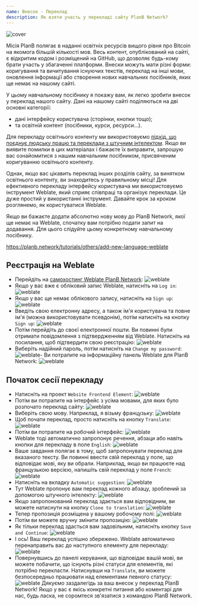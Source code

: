 ```yaml
---
name: Внесок - Переклад
description: Як взяти участь у перекладі сайту PlanB Network?
---
```

![cover](assets/cover.webp)

Місія PlanB полягає в наданні освітніх ресурсів вищого рівня про Bitcoin на якомога більшій кількості мов. Весь контент, опублікований на сайті, є відкритим кодом і розміщений на GitHub, що дозволяє будь-кому брати участь у збагаченні платформи. Внески можуть мати різні форми: коригування та вичитування існуючих текстів, переклад на інші мови, оновлення інформації або створення нових навчальних посібників, яких ще немає на нашому сайті.

У цьому навчальному посібнику я покажу вам, як легко зробити внесок у переклад нашого сайту. Дані на нашому сайті поділяються на дві основні категорії:
- дані інтерфейсу користувача (сторінки, кнопки тощо);
- та освітній контент (посібники, курси, ресурси...).

Для перекладу освітнього контенту ми використовуємо [підхід, що поєднує людську працю та переклади з штучним інтелектом](https://github.com/Asi0Flammeus/LLM-Translator). Якщо ви виявите помилки в цих матеріалах і бажаєте їх виправити, запрошую вас ознайомитися з нашим навчальним посібником, присвяченим коригуванню освітнього контенту.

Однак, якщо вас цікавить переклад інших розділів сайту, за винятком освітнього контенту, ви знаходитесь у правильному місці! Для ефективного перекладу інтерфейсу користувача ми використовуємо інструмент Weblate, який сприяє співпраці та організує переклади. Це дуже простий у використанні інструмент. Давайте крок за кроком розглянемо, як користуватися Weblate.

Якщо ви бажаєте додати абсолютно нову мову до PlanB Network, якої ще немає на Weblate, спочатку вам потрібно подати запит на додавання. Для цього слідуйте цьому конкретному навчальному посібнику.

https://planb.network/tutorials/others/add-new-language-weblate



## Реєстрація на Weblate

- Перейдіть на [самохостинг Weblate PlanB Network](https://weblate.planb.network/):
![weblate](assets/01.webp)
- Якщо у вас вже є обліковий запис Weblate, натисніть на `Log in`:
![weblate](assets/02.webp)
- Якщо у вас ще немає облікового запису, натисніть на `Sign up`:
![weblate](assets/03.webp)
- Введіть свою електронну адресу, а також ім'я користувача та повне ім'я (можна використовувати псевдонім), потім натисніть на кнопку `Sign up`:
![weblate](assets/04.webp)
- Потім перейдіть до своєї електронної пошти. Ви повинні були отримати повідомлення з підтвердженням від Weblate. Натисніть на посилання, щоб підтвердити свою реєстрацію:
![weblate](assets/05.webp)
- Виберіть надійний пароль, потім натисніть на `Change my password`:
![weblate](assets/06.webp)- Ви потрапите на інформаційну панель Weblate для PlanB Network: 
![weblate](assets/07.webp)

## Початок сесії перекладу

- Натисніть на проект `Website Frontend Element`:
![weblate](assets/08.webp)
- Потім ви потрапите на інтерфейс з усіма мовами, для яких було розпочато переклад сайту:
![weblate](assets/09.webp)
- Виберіть свою мову. Наприклад, я візьму французьку:
![weblate](assets/10.webp)
- Щоб почати переклад, просто натисніть на кнопку `Translate`:
![weblate](assets/11.webp)
- Потім ви потрапите на робочий інтерфейс:
![weblate](assets/12.webp)
- Weblate тоді автоматично запропонує речення, абзаци або навіть кнопки для перекладу в поле `English`:
![weblate](assets/13.webp)
- Ваше завдання полягає в тому, щоб запропонувати переклад для вказаного тексту. Ви повинні ввести свій переклад у поле, що відповідає мові, яку ви обрали. Наприклад, якщо ви працюєте над французькою версією, напишіть свій переклад у поле `French`:
![weblate](assets/14.webp)
- Натисніть на вкладку `Automatic suggestion`:
![weblate](assets/15.webp)
- Тут Weblate пропонує вам переклад кожного абзацу, зроблений за допомогою штучного інтелекту:
![weblate](assets/16.webp)
- Якщо запропонований переклад здається вам відповідним, ви можете натиснути на кнопку `Clone to translation`:
![weblate](assets/17.webp)
- Тепер пропозиція розміщена у вашому робочому полі:
![weblate](assets/18.webp)
- Потім ви можете вручну змінити пропозицію:
![weblate](assets/19.webp)
- Як тільки переклад здасться вам задовільним, натисніть кнопку `Save and Continue`:
![weblate](assets/20.webp)
- І ось! Ваш переклад успішно збережено. Weblate автоматично перенаправить вас до наступного елементу для перекладу:
![weblate](assets/21.webp)
- Повернувшись до панелі керування, що відповідає вашій мові, ви можете побачити, що існують різні статуси для елементів, які потрібно перекласти. Натиснувши на `Translate`, ви можете безпосередньо працювати над елементами певного статусу:
![weblate](assets/22.webp)
Дякуємо заздалегідь за ваш внесок у переклад PlanB Network! Якщо у вас є якісь конкретні питання або коментарі для нас, будь ласка, не соромтеся зв'язатися з командою PlanB Network.
